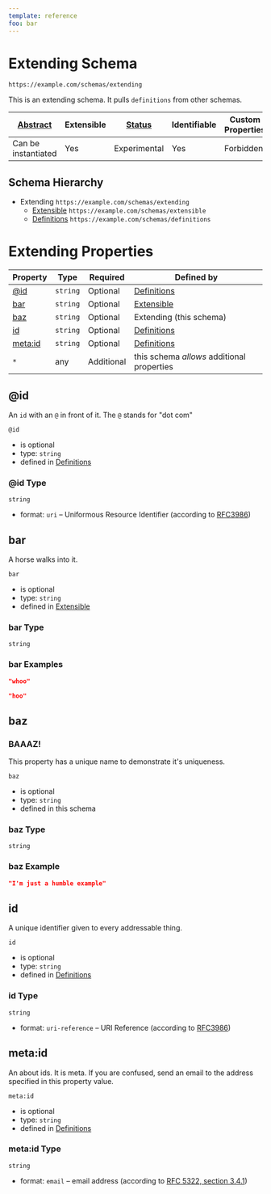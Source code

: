 ```yaml
---
template: reference
foo: bar
---
```


# Extending Schema

```
https://example.com/schemas/extending
```

This is an extending schema. It pulls `definitions` from other schemas.

| [Abstract](../abstract.md) | Extensible | [Status](../status.md) | Identifiable | Custom Properties | Additional Properties | Defined In |
|----------------------------|------------|------------------------|--------------|-------------------|-----------------------|------------|
| Can be instantiated | Yes | Experimental | Yes | Forbidden | Permitted | [extending.schema.json](extending.schema.json) |
## Schema Hierarchy

* Extending `https://example.com/schemas/extending`
  * [Extensible](extensible.schema.md) `https://example.com/schemas/extensible`
  * [Definitions](definitions.schema.md) `https://example.com/schemas/definitions`


# Extending Properties

| Property | Type | Required | Defined by |
|----------|------|----------|------------|
| [@id](#id) | `string` | Optional | [Definitions](definitions.schema.md#id) |
| [bar](#bar) | `string` | Optional | [Extensible](extensible.schema.md#bar) |
| [baz](#baz) | `string` | Optional | Extending (this schema) |
| [id](#id-1) | `string` | Optional | [Definitions](definitions.schema.md#id-1) |
| [meta:id](#metaid) | `string` | Optional | [Definitions](definitions.schema.md#metaid) |
| `*` | any | Additional | this schema *allows* additional properties |

## @id

An `id` with an `@` in front of it. The `@` stands for "dot com"

`@id`

* is optional
* type: `string`
* defined in [Definitions](definitions.schema.md#id)

### @id Type


`string`

* format: `uri` – Uniformous Resource Identifier (according to [RFC3986](http://tools.ietf.org/html/rfc3986))






## bar

A horse walks into it.

`bar`

* is optional
* type: `string`
* defined in [Extensible](extensible.schema.md#bar)

### bar Type


`string`






### bar Examples

```json
"whoo"
```

```json
"hoo"
```



## baz
### BAAAZ!

This property has a unique name to demonstrate it's uniqueness.

`baz`

* is optional
* type: `string`
* defined in this schema

### baz Type


`string`






### baz Example

```json
"I'm just a humble example"
```


## id

A unique identifier given to every addressable thing.

`id`

* is optional
* type: `string`
* defined in [Definitions](definitions.schema.md#id-1)

### id Type


`string`

* format: `uri-reference` – URI Reference (according to [RFC3986](https://tools.ietf.org/html/rfc3986))






## meta:id

An about ids. It is meta. If you are confused, send an email to the address specified in this property value.

`meta:id`

* is optional
* type: `string`
* defined in [Definitions](definitions.schema.md#metaid)

### meta:id Type


`string`

* format: `email` – email address (according to [RFC 5322, section 3.4.1](https://tools.ietf.org/html/rfc5322))





